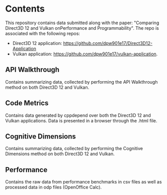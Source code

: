 # Contents
This repository contains data submitted along with the paper: "Comparing Direct3D 12 and Vulkan onPerformance and Programmability".
The repo is associated with the following repos:
* Direct3D 12 application: https://github.com/dpw901e17/Direct3D12-Application
* Vulkan application: https://github.com/dpw901e17/vulkan-application.

## API Walkthrough
Contains summarizing data, collected by performing the API Walkthrough method on both Direct3D 12 and Vulkan. 
 
## Code Metrics
Contains data generated by cppdepend over both the Direct3D 12 and Vulkan applications. Data is presented in a browser through the .html file.

## Cognitive Dimensions
Contains summarizing data, collected by performing the Cognitive Dimensions method on both Direct3D 12 and Vulkan.

## Performance
Contains the raw data from performance benchmarks in csv files as well as processed data in odp files (OpenOffice Calc).
